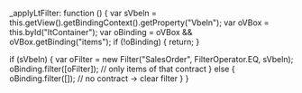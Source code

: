 _applyLtFilter: function () {
  var sVbeln = this.getView().getBindingContext().getProperty("Vbeln");
  var oVBox = this.byId("ltContainer");
  var oBinding = oVBox && oVBox.getBinding("items");
  if (!oBinding) { return; }

  if (sVbeln) {
    var oFilter = new Filter("SalesOrder", FilterOperator.EQ, sVbeln);
    oBinding.filter([oFilter]);          // only items of that contract
  } else {
    oBinding.filter([]);                  // no contract -> clear filter
  }
}

